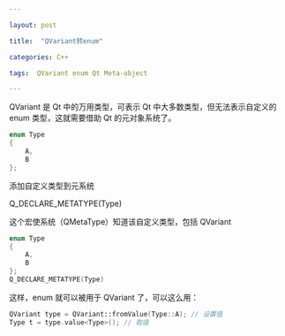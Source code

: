 ```yaml
---

layout: post

title:  "QVariant转enum"

categories: C++

tags:  QVariant enum Qt Meta-object

---
```

QVariant 是 Qt 中的万用类型，可表示 Qt 中大多数类型，但无法表示自定义的 enum 类型，这就需要借助 Qt 的元对象系统了。

```c++
enum Type
{
    A,
    B
};
```

添加自定义类型到元系统

Q_DECLARE_METATYPE(Type)

这个宏使系统（QMetaType）知道该自定义类型，包括 QVariant

```c++
enum Type
{
    A,
    B
};
Q_DECLARE_METATYPE(Type)
```

这样，enum 就可以被用于 QVariant 了，可以这么用：

```c++
QVariant type = QVariant::fromValue(Type::A); // 设置值
Type t = type.value<Type>(); // 取值
```

